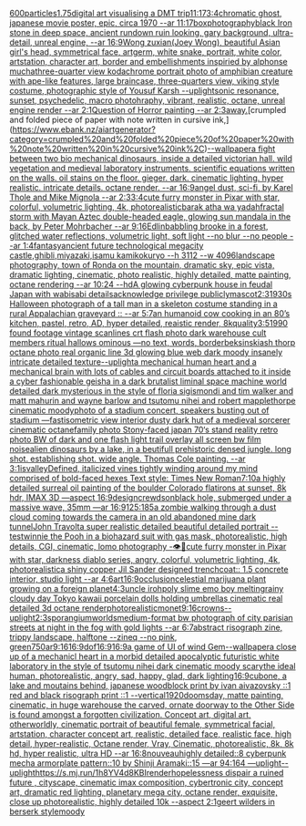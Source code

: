 [600](https://www.ebank.nz/aiartgenerator?category=600)[particles](https://www.ebank.nz/aiartgenerator?category=particles)[1.75](https://www.ebank.nz/aiartgenerator?category=1.75)[digital art visualising a DMT trip](https://www.ebank.nz/aiartgenerator?category=digital%20art%20visualising%20a%20DMT%20trip)[11:17](https://www.ebank.nz/aiartgenerator?category=11%3A17)[3:4](https://www.ebank.nz/aiartgenerator?category=3%3A4)[chromatic ghost, japanese movie poster, epic, circa 1970 --ar 11:17](https://www.ebank.nz/aiartgenerator?category=chromatic%20ghost%2C%20japanese%20movie%20poster%2C%20epic%2C%20circa%201970%20--ar%2011%3A17)[box](https://www.ebank.nz/aiartgenerator?category=box)[photography](https://www.ebank.nz/aiartgenerator?category=photography)[black Iron stone in deep space, ancient rundown ruin looking, gary background, ultra-detail, unreal engine, --ar 16:9](https://www.ebank.nz/aiartgenerator?category=black%20Iron%20stone%20in%20deep%20space%2C%20ancient%20rundown%20ruin%20looking%2C%20gary%20background%2C%20ultra-detail%2C%20unreal%20engine%2C%20--ar%2016%3A9)[Wong zuxian(Joey Wong), beautiful Asian girl's head, symmetrical face, artgerm, white snake, portrait, white color, artstation, character art, border and embellishments inspiried by alphonse mucha](https://www.ebank.nz/aiartgenerator?category=Wong%20zuxian%28Joey%20Wong%29%2C%20beautiful%20Asian%20girl%27s%20head%2C%20symmetrical%20face%2C%20artgerm%2C%20white%20snake%2C%20portrait%2C%20white%20color%2C%20artstation%2C%20character%20art%2C%20border%20and%20embellishments%20inspiried%20by%20alphonse%20mucha)[three-quarter view kodachrome portrait photo of amphibian creature with ape-like features, large braincase, three-quarters view, viking style costume, photographic style of Yousuf Karsh --uplight](https://www.ebank.nz/aiartgenerator?category=three-quarter%20view%20kodachrome%20portrait%20photo%20of%20amphibian%20creature%20with%20ape-like%20features%2C%20large%20braincase%2C%20three-quarters%20view%2C%20viking%20style%20costume%2C%20photographic%20style%20of%20Yousuf%20Karsh%20--uplight)[sonic resonance, sunset, psychedelic, macro photohraphy, vibrant, realistic, octane, unreal engine render --ar 2:1](https://www.ebank.nz/aiartgenerator?category=sonic%20resonance%2C%20sunset%2C%20psychedelic%2C%20macro%20photohraphy%2C%20vibrant%2C%20realistic%2C%20octane%2C%20unreal%20engine%20render%20--ar%202%3A1)[Question of Horror painting --ar 2:3](https://www.ebank.nz/aiartgenerator?category=Question%20of%20Horror%20painting%20--ar%202%3A3)[away.](https://www.ebank.nz/aiartgenerator?category=away.)[crumpled and folded piece of paper with note written in cursive ink,](https://www.ebank.nz/aiartgenerator?category=crumpled%20and%20folded%20piece%20of%20paper%20with%20note%20written%20in%20cursive%20ink%2C)[--wallpaper](https://www.ebank.nz/aiartgenerator?category=--wallpaper)[a fight between two bio mechanical dinosaurs, inside a detailed victorian hall. wild vegetation and medieval laboratory instruments. scientific equations written on the walls. oil stains on the floor. gieger. dark. cinematic lighting. hyper realistic. intricate details. octane render. --ar 16:9](https://www.ebank.nz/aiartgenerator?category=a%20fight%20between%20two%20bio%20mechanical%20dinosaurs%2C%20inside%20a%20detailed%20victorian%20hall.%20wild%20vegetation%20and%20medieval%20laboratory%20instruments.%20scientific%20equations%20written%20on%20the%20walls.%20oil%20stains%20on%20the%20floor.%20gieger.%20dark.%20cinematic%20lighting.%20hyper%20realistic.%20intricate%20details.%20octane%20render.%20--ar%2016%3A9)[angel dust, sci-fi, by Karel Thole and Mike Mignola --ar 2:3](https://www.ebank.nz/aiartgenerator?category=angel%20dust%2C%20sci-fi%2C%20by%20Karel%20Thole%20and%20Mike%20Mignola%20--ar%202%3A3)[3:4](https://www.ebank.nz/aiartgenerator?category=3%3A4)[cute furry monster in Pixar with star, colorful, volumetric lighting, 4k, photorealistic](https://www.ebank.nz/aiartgenerator?category=cute%20furry%20monster%20in%20Pixar%20with%20star%2C%20colorful%2C%20volumetric%20lighting%2C%204k%2C%20photorealistic)[barak atha wa yadah](https://www.ebank.nz/aiartgenerator?category=barak%20atha%20wa%20yadah)[fractal storm with Mayan Aztec double-headed eagle, glowing sun mandala in the back, by Peter Mohrbacher  --ar 9:16](https://www.ebank.nz/aiartgenerator?category=fractal%20storm%20with%20Mayan%20Aztec%20double-headed%20eagle%2C%20glowing%20sun%20mandala%20in%20the%20back%2C%20by%20Peter%20Mohrbacher%20%20--ar%209%3A16)[Edlin](https://www.ebank.nz/aiartgenerator?category=Edlin)[babbling brooke in a forest, glitched water reflections, volumetric light, soft light   --no blur --no people   --ar 1:4](https://www.ebank.nz/aiartgenerator?category=babbling%20brooke%20in%20a%20forest%2C%20glitched%20water%20reflections%2C%20volumetric%20light%2C%20soft%20light%20%20%20--no%20blur%20--no%20people%20%20%20--ar%201%3A4)[fantasy](https://www.ebank.nz/aiartgenerator?category=fantasy)[ancient future technological megacity castle,ghibli,miyazaki,isamu kamikokuryo  --h 3112  --w 4096](https://www.ebank.nz/aiartgenerator?category=ancient%20future%20technological%20megacity%20castle%2Cghibli%2Cmiyazaki%2Cisamu%20kamikokuryo%20%20--h%203112%20%20--w%204096)[landscape photography, town of Ronda on the mountain, dramatic sky, epic vista, dramatic lighting, cinematic, photo realistic, highly detailed, matte painting, octane rendering --ar 10:24 --hd](https://www.ebank.nz/aiartgenerator?category=landscape%20photography%2C%20town%20of%20Ronda%20on%20the%20mountain%2C%20dramatic%20sky%2C%20epic%20vista%2C%20dramatic%20lighting%2C%20cinematic%2C%20photo%20realistic%2C%20highly%20detailed%2C%20matte%20painting%2C%20octane%20rendering%20--ar%2010%3A24%20--hd)[A glowing cyberpunk house in feudal Japan with wabisabi details](https://www.ebank.nz/aiartgenerator?category=A%20glowing%20cyberpunk%20house%20in%20feudal%20Japan%20with%20wabisabi%20details)[acknowledge privilege publicly](https://www.ebank.nz/aiartgenerator?category=acknowledge%20privilege%20publicly)[mascot](https://www.ebank.nz/aiartgenerator?category=mascot)[2:3](https://www.ebank.nz/aiartgenerator?category=2%3A3)[1930s Halloween photograph of a tall man in a skeleton costume standing in a rural Appalachian graveyard :: --ar 5:7](https://www.ebank.nz/aiartgenerator?category=1930s%20Halloween%20photograph%20of%20a%20tall%20man%20in%20a%20skeleton%20costume%20standing%20in%20a%20rural%20Appalachian%20graveyard%20%3A%3A%20--ar%205%3A7)[an humanoid cow cooking in an 80’s kitchen, pastel, retro, AD, hyper detailed, reaistic render, 8k](https://www.ebank.nz/aiartgenerator?category=an%20humanoid%20cow%20cooking%20in%20an%2080%E2%80%99s%20kitchen%2C%20pastel%2C%20retro%2C%20AD%2C%20hyper%20detailed%2C%20reaistic%20render%2C%208k)[quality](https://www.ebank.nz/aiartgenerator?category=quality)[3:5](https://www.ebank.nz/aiartgenerator?category=3%3A5)[1990 found footage vintage scanlines crt flash photo dark warehouse cult members ritual hallows ominous —no text, words, border](https://www.ebank.nz/aiartgenerator?category=1990%20found%20footage%20vintage%20scanlines%20crt%20flash%20photo%20dark%20warehouse%20cult%20members%20ritual%20hallows%20ominous%20%E2%80%94no%20text%2C%20words%2C%20border)[beksinski](https://www.ebank.nz/aiartgenerator?category=beksinski)[ash thorp octane photo real organic line 3d glowing blue web dark moody insanely intricate detailed texture](https://www.ebank.nz/aiartgenerator?category=ash%20thorp%20octane%20photo%20real%20organic%20line%203d%20glowing%20blue%20web%20dark%20moody%20insanely%20intricate%20detailed%20texture)[--uplight](https://www.ebank.nz/aiartgenerator?category=--uplight)[a mechanical human heart and a mechanical brain with lots of cables and circuit boards attached to it inside a cyber fashionable geisha in a dark brutalist liminal space machine world detailed dark mysterious in the style of floria sigismondi and tim walker and matt mahurin and wayne barlow and tsutomu nihei and robert mapplethorpe cinematic moody](https://www.ebank.nz/aiartgenerator?category=a%20mechanical%20human%20heart%20and%20a%20mechanical%20brain%20with%20lots%20of%20cables%20and%20circuit%20boards%20attached%20to%20it%20inside%20a%20cyber%20fashionable%20geisha%20in%20a%20dark%20brutalist%20liminal%20space%20machine%20world%20detailed%20dark%20mysterious%20in%20the%20style%20of%20floria%20sigismondi%20and%20tim%20walker%20and%20matt%20mahurin%20and%20wayne%20barlow%20and%20tsutomu%20nihei%20and%20robert%20mapplethorpe%20cinematic%20moody)[photo of a stadium concert, speakers busting out of stadium —fast](https://www.ebank.nz/aiartgenerator?category=photo%20of%20a%20stadium%20concert%2C%20speakers%20busting%20out%20of%20stadium%20%E2%80%94fast)[isometric view interior dusty dark hut of a medieval sorcerer cinematic octane](https://www.ebank.nz/aiartgenerator?category=isometric%20view%20interior%20dusty%20dark%20hut%20of%20a%20medieval%20sorcerer%20cinematic%20octane)[family photo Stony-faced  japan 70‘s   stand reality  retro photo BW of dark  and one flash light trail overlay all screen bw film noise](https://www.ebank.nz/aiartgenerator?category=family%20photo%20Stony-faced%20%20japan%2070%E2%80%98s%20%20%20stand%20reality%20%20retro%20photo%20BW%20of%20dark%20%20and%20one%20flash%20light%20trail%20overlay%20all%20screen%20bw%20film%20noise)[alien dinosaurs by a lake, in a beutifull prehistoric densed jungle. long shot. establishing shot. wide angle. Thomas Cole painting. --ar 3:1](https://www.ebank.nz/aiartgenerator?category=alien%20dinosaurs%20by%20a%20lake%2C%20in%20a%20beutifull%20prehistoric%20densed%20jungle.%20long%20shot.%20establishing%20shot.%20wide%20angle.%20Thomas%20Cole%20painting.%20--ar%203%3A1)[is](https://www.ebank.nz/aiartgenerator?category=is)[valley](https://www.ebank.nz/aiartgenerator?category=valley)[Defined, italicized vines  tightly winding around my mind  comprised of bold-faced hexes Text style: Times New Roman](https://www.ebank.nz/aiartgenerator?category=Defined%2C%20italicized%20vines%20%20tightly%20winding%20around%20my%20mind%20%20comprised%20of%20bold-faced%20hexes%20Text%20style%3A%20Times%20New%20Roman)[7:10](https://www.ebank.nz/aiartgenerator?category=7%3A10)[a highly detailed surreal oil painting of the boulder Colorado flatirons at sunset, 8k hdr, IMAX 3D —aspect 16:9](https://www.ebank.nz/aiartgenerator?category=a%20highly%20detailed%20surreal%20oil%20painting%20of%20the%20boulder%20Colorado%20flatirons%20at%20sunset%2C%208k%20hdr%2C%20IMAX%203D%20%E2%80%94aspect%2016%3A9)[design](https://www.ebank.nz/aiartgenerator?category=design)[crewdson](https://www.ebank.nz/aiartgenerator?category=crewdson)[black hole, submerged under a massive wave, 35mm —ar 16:9](https://www.ebank.nz/aiartgenerator?category=black%20hole%2C%20submerged%20under%20a%20massive%20wave%2C%2035mm%20%E2%80%94ar%2016%3A9)[125:185](https://www.ebank.nz/aiartgenerator?category=125%3A185)[a zombie walking through a dust cloud coming towards the camera in an old abandoned mine dark tunnel](https://www.ebank.nz/aiartgenerator?category=a%20zombie%20walking%20through%20a%20dust%20cloud%20coming%20towards%20the%20camera%20in%20an%20old%20abandoned%20mine%20dark%20tunnel)[John Travolta super realistic detailed beautiful detailed portrait --test](https://www.ebank.nz/aiartgenerator?category=John%20Travolta%20super%20realistic%20detailed%20beautiful%20detailed%20portrait%20--test)[winnie the Pooh in a biohazard suit with gas mask, photorealistic, high details, CGI, cinematic, lomo photography -](https://www.ebank.nz/aiartgenerator?category=winnie%20the%20Pooh%20in%20a%20biohazard%20suit%20with%20gas%20mask%2C%20photorealistic%2C%20high%20details%2C%20CGI%2C%20cinematic%2C%20lomo%20photography%20-)[👁🤖](https://www.ebank.nz/aiartgenerator?category=%F0%9F%91%81%F0%9F%A4%96)[cute furry monster in Pixar with star, darkness diablo series, angry, colorful, volumetric lighting, 4k, photorealistic](https://www.ebank.nz/aiartgenerator?category=cute%20furry%20monster%20in%20Pixar%20with%20star%2C%20darkness%20diablo%20series%2C%20angry%2C%20colorful%2C%20volumetric%20lighting%2C%204k%2C%20photorealistic)[a shiny copper Jil Sander designed trenchcoat:: 1.5 concrete interior, studio light --ar 4:6](https://www.ebank.nz/aiartgenerator?category=a%20shiny%20copper%20Jil%20Sander%20designed%20trenchcoat%3A%3A%201.5%20concrete%20interior%2C%20studio%20light%20--ar%204%3A6)[art](https://www.ebank.nz/aiartgenerator?category=art)[16:9](https://www.ebank.nz/aiartgenerator?category=16%3A9)[occlusion](https://www.ebank.nz/aiartgenerator?category=occlusion)[celestial marijuana plant growing on a foreign planet](https://www.ebank.nz/aiartgenerator?category=celestial%20marijuana%20plant%20growing%20on%20a%20foreign%20planet)[4:3](https://www.ebank.nz/aiartgenerator?category=4%3A3)[uncle iroh](https://www.ebank.nz/aiartgenerator?category=uncle%20iroh)[poly slime emo boy melting](https://www.ebank.nz/aiartgenerator?category=poly%20slime%20emo%20boy%20melting)[rainy cloudy day Tokyo kawaii porcelain dolls holding umbrellas cinematic real detailed 3d octane render](https://www.ebank.nz/aiartgenerator?category=rainy%20cloudy%20day%20Tokyo%20kawaii%20porcelain%20dolls%20holding%20umbrellas%20cinematic%20real%20detailed%203d%20octane%20render)[photorealistic](https://www.ebank.nz/aiartgenerator?category=photorealistic)[monet](https://www.ebank.nz/aiartgenerator?category=monet)[9:16](https://www.ebank.nz/aiartgenerator?category=9%3A16)[crowns](https://www.ebank.nz/aiartgenerator?category=crowns)[--uplight](https://www.ebank.nz/aiartgenerator?category=--uplight)[2:3](https://www.ebank.nz/aiartgenerator?category=2%3A3)[sporangium](https://www.ebank.nz/aiartgenerator?category=sporangium)[worlds](https://www.ebank.nz/aiartgenerator?category=worlds)[medium-format bw photograph of city parisian streets at night in the fog with gold lights --ar 6:7](https://www.ebank.nz/aiartgenerator?category=medium-format%20bw%20photograph%20of%20city%20parisian%20streets%20at%20night%20in%20the%20fog%20with%20gold%20lights%20--ar%206%3A7)[abstract risograph zine, trippy landscape, halftone --zineq --no pink, green](https://www.ebank.nz/aiartgenerator?category=abstract%20risograph%20zine%2C%20trippy%20landscape%2C%20halftone%20--zineq%20--no%20pink%2C%20green)[750](https://www.ebank.nz/aiartgenerator?category=750)[ar9:16](https://www.ebank.nz/aiartgenerator?category=ar9%3A16)[16:9](https://www.ebank.nz/aiartgenerator?category=16%3A9)[dof](https://www.ebank.nz/aiartgenerator?category=dof)[16:9](https://www.ebank.nz/aiartgenerator?category=16%3A9)[16:9](https://www.ebank.nz/aiartgenerator?category=16%3A9)[a game of UI of wind Gem](https://www.ebank.nz/aiartgenerator?category=a%20game%20of%20UI%20of%20wind%20Gem)[--wallpaper](https://www.ebank.nz/aiartgenerator?category=--wallpaper)[a close up of a mechanicl heart in a morbid detailed apocalyptic futuristic white laboratory in the style of tsutomu nihei dark cinematic moody scary](https://www.ebank.nz/aiartgenerator?category=a%20close%20up%20of%20a%20mechanicl%20heart%20in%20a%20morbid%20detailed%20apocalyptic%20futuristic%20white%20laboratory%20in%20the%20style%20of%20tsutomu%20nihei%20dark%20cinematic%20moody%20scary)[the ideal human, photorealistic, angry, sad, happy, glad, dark lighting](https://www.ebank.nz/aiartgenerator?category=the%20ideal%20human%2C%20photorealistic%2C%20angry%2C%20sad%2C%20happy%2C%20glad%2C%20dark%20lighting)[16:9](https://www.ebank.nz/aiartgenerator?category=16%3A9)[cubone, a lake and moutains behind, japanese woodblock print by ivan aivazovsky ::1 red and black risograph print ::1 --vertical](https://www.ebank.nz/aiartgenerator?category=cubone%2C%20a%20lake%20and%20moutains%20behind%2C%20japanese%20woodblock%20print%20by%20ivan%20aivazovsky%20%3A%3A1%20red%20and%20black%20risograph%20print%20%3A%3A1%20--vertical)[1920](https://www.ebank.nz/aiartgenerator?category=1920)[doomsday, matte painting, cinematic, in huge warehouse the carved, ornate doorway to the Other Side is found amongst a forgotten civilization. Concept art, digital art, otherworldly, cinematic portrait of beautiful female, symmetrical facial, artstation, character concept art, realistic, detailed face, realistic face, high detail, hyper-realistic, Octane render, Vray, Cinematic, photorealistic, 8k, 8k hd, hyper realistic, ultra HD --ar 16:8](https://www.ebank.nz/aiartgenerator?category=doomsday%2C%20matte%20painting%2C%20cinematic%2C%20in%20huge%20warehouse%20the%20carved%2C%20ornate%20doorway%20to%20the%20Other%20Side%20is%20found%20amongst%20a%20forgotten%20civilization.%20Concept%20art%2C%20digital%20art%2C%20otherworldly%2C%20cinematic%20portrait%20of%20beautiful%20female%2C%20symmetrical%20facial%2C%20artstation%2C%20character%20concept%20art%2C%20realistic%2C%20detailed%20face%2C%20realistic%20face%2C%20high%20detail%2C%20hyper-realistic%2C%20Octane%20render%2C%20Vray%2C%20Cinematic%2C%20photorealistic%2C%208k%2C%208k%20hd%2C%20hyper%20realistic%2C%20ultra%20HD%20--ar%2016%3A8)[nouveau](https://www.ebank.nz/aiartgenerator?category=nouveau)[highly detailed::8 cyberpunk mecha armorplate pattern::10 by Shinji Aramaki::15 —ar 94:164 —uplight](https://www.ebank.nz/aiartgenerator?category=highly%20detailed%3A%3A8%20cyberpunk%20mecha%20armorplate%20pattern%3A%3A10%20by%20Shinji%20Aramaki%3A%3A15%20%E2%80%94ar%2094%3A164%20%E2%80%94uplight)[--uplight](https://www.ebank.nz/aiartgenerator?category=--uplight)[<https://s.mj.run/1h8YV4d8KBI>](https://www.ebank.nz/aiartgenerator?category=%3Chttps%3A//s.mj.run/1h8YV4d8KBI%3E)[render](https://www.ebank.nz/aiartgenerator?category=render)[hopelessness dispair a ruined future , cityscape, cinematic imax composition, cybertronic city,  concept art, dramatic red lighting, planetary mega city, octane render, exquisite, close up photorealistic, highly detailed 10k --aspect 2:1](https://www.ebank.nz/aiartgenerator?category=hopelessness%20dispair%20a%20ruined%20future%20%2C%20cityscape%2C%20cinematic%20imax%20composition%2C%20cybertronic%20city%2C%20%20concept%20art%2C%20dramatic%20red%20lighting%2C%20planetary%20mega%20city%2C%20octane%20render%2C%20exquisite%2C%20close%20up%20photorealistic%2C%20highly%20detailed%2010k%20--aspect%202%3A1)[geert wilders in berserk style](https://www.ebank.nz/aiartgenerator?category=geert%20wilders%20in%20berserk%20style)[moody](https://www.ebank.nz/aiartgenerator?category=moody)